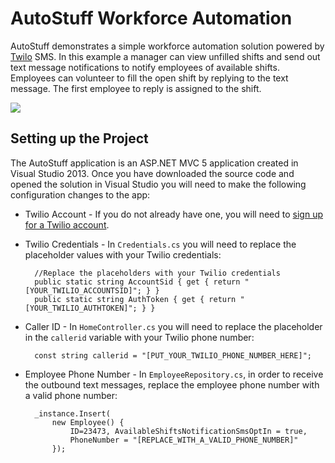 # AutoStuff Workforce Automation #

AutoStuff demonstrates a simple workforce automation solution powered by [Twilo](http://twilio.com) SMS.  In this example a manager can view unfilled shifts and send out text message notifications to notify employees of available shifts.  Employees can volunteer to fill the open shift by replying to the text message.  The first employee to reply is assigned to the shift.

![](http://i.imgur.com/frYVEOG.jpg)

## Setting up the Project ##
The AutoStuff application is an ASP.NET MVC 5 application created in Visual Studio 2013.  Once you have downloaded the source code and opened the solution in Visual Studio you will need to make the following configuration changes to the app:

- Twilio Account - If you do not already have one, you will need to [sign up for a Twilio account](http://twilio.com/try-twilio).

- Twilio Credentials - In `Credentials.cs` you will need to replace the placeholder values with your Twilio credentials:

        //Replace the placeholders with your Twilio credentials
        public static string AccountSid { get { return "[YOUR_TWILIO_ACCOUNTSID]"; } }
        public static string AuthToken { get { return "[YOUR_TWILIO_AUTHTOKEN]"; } }

- Caller ID - In `HomeController.cs` you will need to replace the placeholder in the `callerid` variable with your Twilio phone number:

        const string callerid = "[PUT_YOUR_TWILIO_PHONE_NUMBER_HERE]";

- Employee Phone Number - In `EmployeeRepository.cs`, in order to receive the outbound text messages, replace the employee phone number with a valid phone number:

        _instance.Insert(
            new Employee() { 
                ID=23473, AvailableShiftsNotificationSmsOptIn = true, 
                PhoneNumber = "[REPLACE_WITH_A_VALID_PHONE_NUMBER]" 
            });
